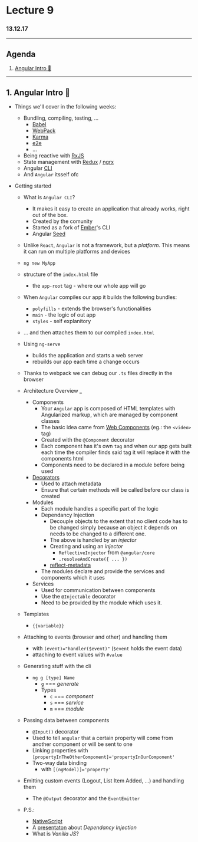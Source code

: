 # Lecture 9

### 13.12.17

---
## Agenda

1. [Angular Intro 📐](#1-angular-intro-📐)

---

## 1. Angular Intro 📐

* Things we'll cover in the following weeks:
  * Bundling, compiling, testing, ...
    * [Babel](https://babeljs.io/)
    * [WebPack](https://webpack.js.org/)
    * [Karma](https://karma-runner.github.io/1.0/index.html)
    * [e2e](https://github.com/angular/angular-cli/wiki/e2eb)
    * ...
  * Being reactive with [RxJS](https://github.com/ReactiveX/rxjs)
  * State management with [Redux](https://redux.js.org/) / [ngrx](https://github.com/ngrx)
  * Angular [CLI](https://cli.angular.io/)
  * And `Angular` itsself ofc

* Getting started
  * What is `Angular CLI`?
    * It makes it easy to create an application that already works, right out of the box. 
    * Created by the comunity
    * Started as a fork of [Ember](https://www.emberjs.com/)'s CLI
    * Angular [Seed](https://github.com/angular/angular-seed)
  * Unlike `React`, `Angular` is not a framework, but a *platform*. This means it can run on multiple platforms and devices
  * `ng new MyApp`
  * structure of the `index.html` file
    * the `app-root` tag - where our whole app will go
  * When `Angular` compiles our app it builds the following bundles:
    * `polyfills` - extends the browser's functionalities
    * `main` - the logic of out app
    * `styles` - self explanitory
  * ... and then attaches them to our compiled `index.html`
  * Using `ng-serve`
    * builds the application and starts a web server
    * rebuilds our app each time a change occurs
  * Thanks to webpack we can debug our `.ts` files directly in the browser

  * Architecture Overview [_](https://angular.io/guide/architecture)
    * Components
      * Your `Angular` app is composed of HTML templates with Angularized markup, which are managed by  component classes
      * The basic idea came from [Web Components](https://developer.mozilla.org/en-US/docs/Web/Web_Components) (eg.: the `<video>` tag)
      * Created with the `@Component` decorator
      * Each component has it's own `tag` and when our app gets built each time the compiler finds said tag it will replace it with the components html
      * Components need to be declared in a module before being used
    * [Decorators](https://www.typescriptlang.org/docs/handbook/decorators.html)
      * Used to attach metadata
      * Ensure that certain methods will be called before our class is created
    * Modules
      * Each module handles a specific part of the logic
      * Dependancy Injection
        * Decouple objects to the extent that no client code has to be changed simply because an object it depends on needs to be changed to a different one.
        * The above is handled by an *injector*
        * Creating and using an *injector*
          * `ReflectiveInjector` from `@angular/core`
          * `.resolveAndCreate({ ... })`
        * [reflect-metadata](https://www.npmjs.com/package/reflect-metadata)
      * The modules declare and provide the services and components which it uses
    * Services
      * Used for communication between components
      * Use the `@Injectable` decorator
      * Need to be provided by the module which uses it.
  * Templates
    * `{{variable}}`
  * Attaching to events (browser and other) and handling them
    * with `(event)="handler($event)"` (`$event` holds the event data)
    * attaching to event values with `#value`
  * Generating stuff with the cli
    * `ng g [type] Name`
      * `g` === *generate*
      * Types
        * `c` === *component*
        * `s` === *service*
        * `m` === *module*
  * Passing data between components
    * `@Input()` decorator
    * Used to tell `angular` that a certain property will come from another component or will be sent to one
    * Linking properties with `[propertyInTheOtherComponent]='propertyInOurComponent'`
    * Two-way data binding
      * with `[(ngModel)]='property'`
  * Emitting custom events (Logout, List Item Added, ...) and handling them
    * The `@Output` decorator and the `EventEmitter`

  * P.S.:
    * [NativeScript](https://www.nativescript.org/)
    * A [presentaton](http://slides.com/idakiev/angular2-dependency-injection/fullscreen#/) about *Dependancy Injection*
    * What is *Vanilla JS*?